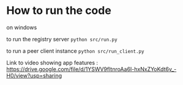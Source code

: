 # How to run the code

on windows

to run the registry server
`python src/run.py`

to run a peer client instance
`python src/run_client.py`


Link to video showing app features :  https://drive.google.com/file/d/1YSWV9fltnroAa6I-hxNxZYoKdt6v_-H0/view?usp=sharing
